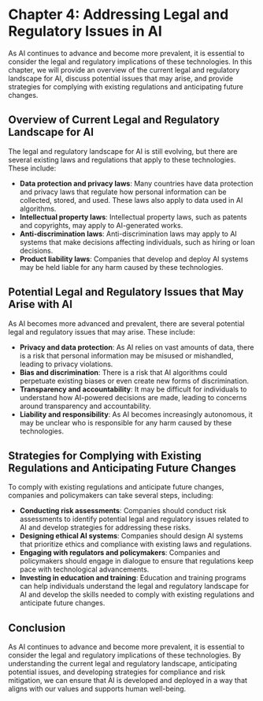 Chapter 4: Addressing Legal and Regulatory Issues in AI
=======================================================

As AI continues to advance and become more prevalent, it is essential to consider the legal and regulatory implications of these technologies. In this chapter, we will provide an overview of the current legal and regulatory landscape for AI, discuss potential issues that may arise, and provide strategies for complying with existing regulations and anticipating future changes.

Overview of Current Legal and Regulatory Landscape for AI
---------------------------------------------------------

The legal and regulatory landscape for AI is still evolving, but there are several existing laws and regulations that apply to these technologies. These include:

* **Data protection and privacy laws**: Many countries have data protection and privacy laws that regulate how personal information can be collected, stored, and used. These laws also apply to data used in AI algorithms.
* **Intellectual property laws**: Intellectual property laws, such as patents and copyrights, may apply to AI-generated works.
* **Anti-discrimination laws**: Anti-discrimination laws may apply to AI systems that make decisions affecting individuals, such as hiring or loan decisions.
* **Product liability laws**: Companies that develop and deploy AI systems may be held liable for any harm caused by these technologies.

Potential Legal and Regulatory Issues that May Arise with AI
------------------------------------------------------------

As AI becomes more advanced and prevalent, there are several potential legal and regulatory issues that may arise. These include:

* **Privacy and data protection**: As AI relies on vast amounts of data, there is a risk that personal information may be misused or mishandled, leading to privacy violations.
* **Bias and discrimination**: There is a risk that AI algorithms could perpetuate existing biases or even create new forms of discrimination.
* **Transparency and accountability**: It may be difficult for individuals to understand how AI-powered decisions are made, leading to concerns around transparency and accountability.
* **Liability and responsibility**: As AI becomes increasingly autonomous, it may be unclear who is responsible for any harm caused by these technologies.

Strategies for Complying with Existing Regulations and Anticipating Future Changes
----------------------------------------------------------------------------------

To comply with existing regulations and anticipate future changes, companies and policymakers can take several steps, including:

* **Conducting risk assessments**: Companies should conduct risk assessments to identify potential legal and regulatory issues related to AI and develop strategies for addressing these risks.
* **Designing ethical AI systems**: Companies should design AI systems that prioritize ethics and compliance with existing laws and regulations.
* **Engaging with regulators and policymakers**: Companies and policymakers should engage in dialogue to ensure that regulations keep pace with technological advancements.
* **Investing in education and training**: Education and training programs can help individuals understand the legal and regulatory landscape for AI and develop the skills needed to comply with existing regulations and anticipate future changes.

Conclusion
----------

As AI continues to advance and become more prevalent, it is essential to consider the legal and regulatory implications of these technologies. By understanding the current legal and regulatory landscape, anticipating potential issues, and developing strategies for compliance and risk mitigation, we can ensure that AI is developed and deployed in a way that aligns with our values and supports human well-being.
